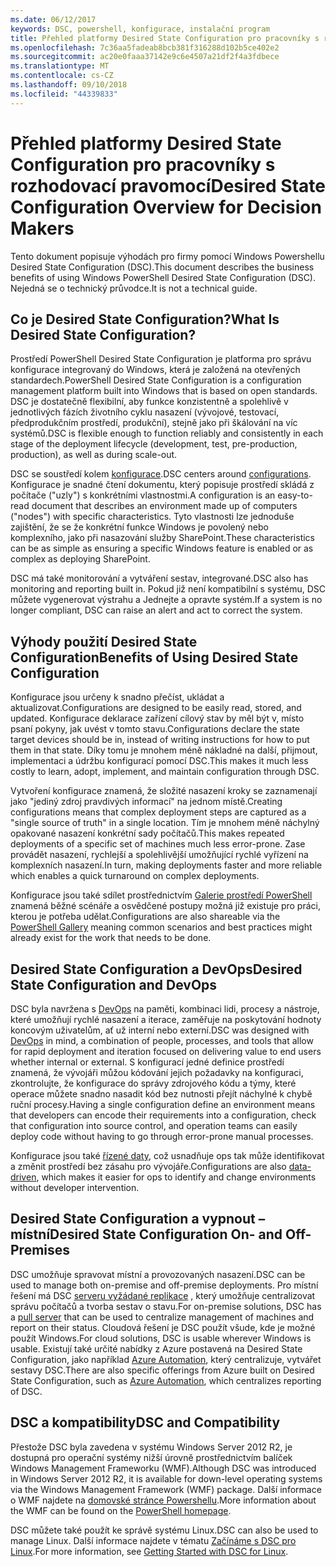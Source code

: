 ```yaml
---
ms.date: 06/12/2017
keywords: DSC, powershell, konfigurace, instalační program
title: Přehled platformy Desired State Configuration pro pracovníky s rozhodovací pravomocí
ms.openlocfilehash: 7c36aa5fadeab8bcb381f316288d102b5ce402e2
ms.sourcegitcommit: ac20e0faaa37142e9c6e4507a21df2f4a3fdbece
ms.translationtype: MT
ms.contentlocale: cs-CZ
ms.lasthandoff: 09/10/2018
ms.locfileid: "44339833"
---
```

# <a name="desired-state-configuration-overview-for-decision-makers"></a><span data-ttu-id="3e7bc-103">Přehled platformy Desired State Configuration pro pracovníky s rozhodovací pravomocí</span><span class="sxs-lookup"><span data-stu-id="3e7bc-103">Desired State Configuration Overview for Decision Makers</span></span>

<span data-ttu-id="3e7bc-104">Tento dokument popisuje výhodách pro firmy pomocí Windows Powershellu Desired State Configuration (DSC).</span><span class="sxs-lookup"><span data-stu-id="3e7bc-104">This document describes the business benefits of using Windows PowerShell Desired State Configuration (DSC).</span></span> <span data-ttu-id="3e7bc-105">Nejedná se o technický průvodce.</span><span class="sxs-lookup"><span data-stu-id="3e7bc-105">It is not a technical guide.</span></span>

## <a name="what-is-desired-state-configuration"></a><span data-ttu-id="3e7bc-106">Co je Desired State Configuration?</span><span class="sxs-lookup"><span data-stu-id="3e7bc-106">What Is Desired State Configuration?</span></span>

<span data-ttu-id="3e7bc-107">Prostředí PowerShell Desired State Configuration je platforma pro správu konfigurace integrovaný do Windows, která je založená na otevřených standardech.</span><span class="sxs-lookup"><span data-stu-id="3e7bc-107">PowerShell Desired State Configuration is a configuration management platform built into Windows that is based on open standards.</span></span> <span data-ttu-id="3e7bc-108">DSC je dostatečně flexibilní, aby funkce konzistentně a spolehlivě v jednotlivých fázích životního cyklu nasazení (vývojové, testovací, předprodukčním prostředí, produkční), stejně jako při škálování na víc systémů.</span><span class="sxs-lookup"><span data-stu-id="3e7bc-108">DSC is flexible enough to function reliably and consistently in each stage of the deployment lifecycle (development, test, pre-production, production), as well as during scale-out.</span></span>

<span data-ttu-id="3e7bc-109">DSC se soustředí kolem [konfigurace](configurations.md).</span><span class="sxs-lookup"><span data-stu-id="3e7bc-109">DSC centers around [configurations](configurations.md).</span></span>
<span data-ttu-id="3e7bc-110">Konfigurace je snadné čtení dokumentu, který popisuje prostředí skládá z počítače ("uzly") s konkrétními vlastnostmi.</span><span class="sxs-lookup"><span data-stu-id="3e7bc-110">A configuration is an easy-to-read document that describes an environment made up of computers ("nodes") with specific characteristics.</span></span>
<span data-ttu-id="3e7bc-111">Tyto vlastnosti lze jednoduše zajištění, že se že konkrétní funkce Windows je povolený nebo komplexního, jako při nasazování služby SharePoint.</span><span class="sxs-lookup"><span data-stu-id="3e7bc-111">These characteristics can be as simple as ensuring a specific Windows feature is enabled or as complex as deploying SharePoint.</span></span>

<span data-ttu-id="3e7bc-112">DSC má také monitorování a vytváření sestav, integrované.</span><span class="sxs-lookup"><span data-stu-id="3e7bc-112">DSC also has monitoring and reporting built in.</span></span>
<span data-ttu-id="3e7bc-113">Pokud již není kompatibilní s systému, DSC můžete vygenerovat výstrahu a Jednejte a opravte systém.</span><span class="sxs-lookup"><span data-stu-id="3e7bc-113">If a system is no longer compliant, DSC can raise an alert and act to correct the system.</span></span>

## <a name="benefits-of-using-desired-state-configuration"></a><span data-ttu-id="3e7bc-114">Výhody použití Desired State Configuration</span><span class="sxs-lookup"><span data-stu-id="3e7bc-114">Benefits of Using Desired State Configuration</span></span>

<span data-ttu-id="3e7bc-115">Konfigurace jsou určeny k snadno přečíst, ukládat a aktualizovat.</span><span class="sxs-lookup"><span data-stu-id="3e7bc-115">Configurations are designed to be easily read, stored, and updated.</span></span>
<span data-ttu-id="3e7bc-116">Konfigurace deklarace zařízení cílový stav by měl být v, místo psaní pokyny, jak uvést v tomto stavu.</span><span class="sxs-lookup"><span data-stu-id="3e7bc-116">Configurations declare the state target devices should be in, instead of writing instructions for how to put them in that state.</span></span>
<span data-ttu-id="3e7bc-117">Díky tomu je mnohem méně nákladné na další, přijmout, implementaci a údržbu konfigurací pomocí DSC.</span><span class="sxs-lookup"><span data-stu-id="3e7bc-117">This makes it much less costly to learn, adopt, implement, and maintain configuration through DSC.</span></span>

<span data-ttu-id="3e7bc-118">Vytvoření konfigurace znamená, že složité nasazení kroky se zaznamenají jako "jediný zdroj pravdivých informací" na jednom místě.</span><span class="sxs-lookup"><span data-stu-id="3e7bc-118">Creating configurations means that complex deployment steps are captured as a "single source of truth" in a single location.</span></span>
<span data-ttu-id="3e7bc-119">Tím je mnohem méně náchylný opakované nasazení konkrétní sady počítačů.</span><span class="sxs-lookup"><span data-stu-id="3e7bc-119">This makes repeated deployments of a specific set of machines much less error-prone.</span></span>
<span data-ttu-id="3e7bc-120">Zase provádět nasazení, rychlejší a spolehlivější umožňující rychlé vyřízení na komplexních nasazení.</span><span class="sxs-lookup"><span data-stu-id="3e7bc-120">In turn, making deployments faster and more reliable which enables a quick turnaround on complex deployments.</span></span>

<span data-ttu-id="3e7bc-121">Konfigurace jsou také sdílet prostřednictvím [Galerie prostředí PowerShell](https://powershellgallery.com) znamená běžné scénáře a osvědčené postupy možná již existuje pro práci, kterou je potřeba udělat.</span><span class="sxs-lookup"><span data-stu-id="3e7bc-121">Configurations are also shareable via the [PowerShell Gallery](https://powershellgallery.com) meaning common scenarios and best practices might already exist for the work that needs to be done.</span></span>


## <a name="desired-state-configuration-and-devops"></a><span data-ttu-id="3e7bc-122">Desired State Configuration a DevOps</span><span class="sxs-lookup"><span data-stu-id="3e7bc-122">Desired State Configuration and DevOps</span></span>

<span data-ttu-id="3e7bc-123">DSC byla navržena s [DevOps](http://blogs.technet.com/b/ashleymcglone/archive/2015/11/20/devops-for-n00bs-ie-windows-people.aspx) na paměti, kombinaci lidi, procesy a nástroje, které umožňují rychlé nasazení a iterace, zaměřuje na poskytování hodnoty koncovým uživatelům, ať už interní nebo externí.</span><span class="sxs-lookup"><span data-stu-id="3e7bc-123">DSC was designed with [DevOps](http://blogs.technet.com/b/ashleymcglone/archive/2015/11/20/devops-for-n00bs-ie-windows-people.aspx) in mind, a combination of people, processes, and tools that allow for rapid deployment and iteration focused on delivering value to end users whether internal or external.</span></span>
<span data-ttu-id="3e7bc-124">S konfigurací jedné definice prostředí znamená, že vývojáři můžou kódování jejich požadavky na konfiguraci, zkontrolujte, že konfigurace do správy zdrojového kódu a týmy, které operace můžete snadno nasadit kód bez nutnosti přejít náchylné k chybě ruční procesy.</span><span class="sxs-lookup"><span data-stu-id="3e7bc-124">Having a single configuration define an environment means that developers can encode their requirements into a configuration, check that configuration into source control, and operation teams can easily deploy code without having to go through error-prone manual processes.</span></span>

<span data-ttu-id="3e7bc-125">Konfigurace jsou také [řízené daty](configData.md), což usnadňuje ops tak může identifikovat a změnit prostředí bez zásahu pro vývojáře.</span><span class="sxs-lookup"><span data-stu-id="3e7bc-125">Configurations are also [data-driven](configData.md), which makes it easier for ops to identify and change environments without developer intervention.</span></span>

## <a name="desired-state-configuration-on--and-off-premises"></a><span data-ttu-id="3e7bc-126">Desired State Configuration a vypnout – místní</span><span class="sxs-lookup"><span data-stu-id="3e7bc-126">Desired State Configuration On- and Off-Premises</span></span>

<span data-ttu-id="3e7bc-127">DSC umožňuje spravovat místní a provozovaných nasazení.</span><span class="sxs-lookup"><span data-stu-id="3e7bc-127">DSC can be used to manage both on-premise and off-premise deployments.</span></span>
<span data-ttu-id="3e7bc-128">Pro místní řešení má DSC [serveru vyžádané replikace](pullServer.md) , který umožňuje centralizovat správu počítačů a tvorba sestav o stavu.</span><span class="sxs-lookup"><span data-stu-id="3e7bc-128">For on-premise solutions, DSC has a [pull server](pullServer.md) that can be used to centralize management of machines and report on their status.</span></span>
<span data-ttu-id="3e7bc-129">Cloudová řešení je DSC použít všude, kde je možné použít Windows.</span><span class="sxs-lookup"><span data-stu-id="3e7bc-129">For cloud solutions, DSC is usable wherever Windows is usable.</span></span>
<span data-ttu-id="3e7bc-130">Existují také určité nabídky z Azure postavená na Desired State Configuration, jako například [Azure Automation](https://azure.microsoft.com/en-us/documentation/services/automation/), který centralizuje, vytvářet sestavy DSC.</span><span class="sxs-lookup"><span data-stu-id="3e7bc-130">There are also specific offerings from Azure built on Desired State Configuration, such as [Azure Automation](https://azure.microsoft.com/en-us/documentation/services/automation/), which centralizes reporting of DSC.</span></span>

## <a name="dsc-and-compatibility"></a><span data-ttu-id="3e7bc-131">DSC a kompatibility</span><span class="sxs-lookup"><span data-stu-id="3e7bc-131">DSC and Compatibility</span></span>

<span data-ttu-id="3e7bc-132">Přestože DSC byla zavedena v systému Windows Server 2012 R2, je dostupná pro operační systémy nižší úrovně prostřednictvím balíček Windows Management Frameworku (WMF).</span><span class="sxs-lookup"><span data-stu-id="3e7bc-132">Although DSC was introduced in Windows Server 2012 R2, it is available for down-level operating systems via the Windows Management Framework (WMF) package.</span></span>
<span data-ttu-id="3e7bc-133">Další informace o WMF najdete na [domovské stránce Powershellu](/powershell/).</span><span class="sxs-lookup"><span data-stu-id="3e7bc-133">More information about the WMF can be found on the [PowerShell homepage](/powershell/).</span></span>

<span data-ttu-id="3e7bc-134">DSC můžete také použít ke správě systému Linux.</span><span class="sxs-lookup"><span data-stu-id="3e7bc-134">DSC can also be used to manage Linux.</span></span> <span data-ttu-id="3e7bc-135">Další informace najdete v tématu [Začínáme s DSC pro Linux](lnxGettingStarted.md).</span><span class="sxs-lookup"><span data-stu-id="3e7bc-135">For more information, see [Getting Started with DSC for Linux](lnxGettingStarted.md).</span></span>
